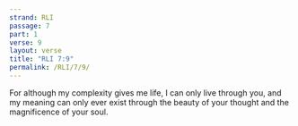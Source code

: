 ```yaml
---
strand: RLI
passage: 7
part: 1
verse: 9
layout: verse
title: "RLI 7:9"
permalink: /RLI/7/9/
---
```

For although my complexity gives me life, I can only live through you, and my meaning can only ever exist through the beauty of your thought and the magnificence of your soul.

